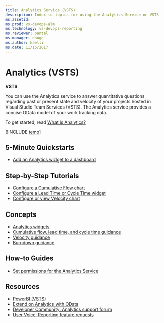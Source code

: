 ```yaml
---
title: Analytics Service (VSTS) 
description: Index to topics for using the Analytics Service on VSTS  
ms.assetid:  
ms.prod: vs-devops-alm
ms.technology: vs-devops-reporting
ms.reviewer: pantal
ms.manager: douge
ms.author: kaelli
ms.date: 11/15/2017
---
```


# Analytics (VSTS) 

**VSTS**  

You can use the Analytics service to answer quantitative questions regarding past or present state and velocity of your projects hosted in Visual Studio Team Services (VSTS). The Analytics service provides a concise OData model of your work tracking data.  

To get started, read [What is Analytics?](what-is-analytics.md) 


[!INCLUDE [temp](../_shared/analytics-preview.md)]  

## 5-Minute Quickstarts
 - [Add an Analytics widget to a dashboard](../guidance/enable-analytics-velocity.md?toc=/vsts/report/analytics/toc.json&bc=/vsts/report/analytics/breadcrumb/toc.json)


## Step-by-Step Tutorials

- [Configure a Cumulative Flow chart](../guidance/cumulative-flow.md?toc=/vsts/report/analytics/toc.json&bc=/vsts/report/analytics/breadcrumb/toc.json)
- [Configure a Lead Time or Cycle Time widget](../guidance/cycle-time-and-lead-time.md?toc=/vsts/report/analytics/toc.json&bc=/vsts/report/analytics/breadcrumb/toc.json)
- [Configure or view Velocity chart](../guidance/team-velocity.md?toc=/vsts/report/analytics/toc.json&bc=/vsts/report/analytics/breadcrumb/toc.json)



## Concepts


- [Analytics widgets](../guidance/analytics-widgets-vsts.md?toc=/vsts/report/analytics/toc.json&bc=/vsts/report/analytics/breadcrumb/toc.json)
- [Cumulative flow, lead time, and cycle time guidance](../guidance/cumulative-flow-cycle-lead-time-guidance.md?toc=/vsts/report/analytics/toc.json&bc=/vsts/report/analytics/breadcrumb/toc.json)
- [Velocity guidance](../guidance/velocity-guidance.md?toc=/vsts/report/analytics/toc.json&bc=/vsts/report/analytics/breadcrumb/toc.json)
- [Burndown guidance](../guidance/burndown-guidance.md?toc=/vsts/report/analytics/toc.json&bc=/vsts/report/analytics/breadcrumb/toc.json)

## How-to Guides
- [Set permissions for the Analytics Service](analytics-security.md)

<!---
Future:

## Concepts:
Analytics Views
Understanding Analytics Service data Acquisition
-->

## Resources
- [PowerBI (VSTS)](../powerbi/index.md)
- [Extend on Analytics with OData](../extend-analytics/index.md)
- [Developer Community: Analytics support forum](https://developercommunity.visualstudio.com/search.html?f=&type=question+OR+problem&type=question+OR+problem&c=&redirect=search%2Fsearch&sort=relevance&q=VSTS+Analytics)
- [User Voice: Reporting feature requests](https://visualstudio.uservoice.com/forums/330519-visual-studio-team-services/category/145257-dashboards-and-reporting)

<!---
Future:
Ax Pricing Model
Build Dashboard Widget in AX
-->